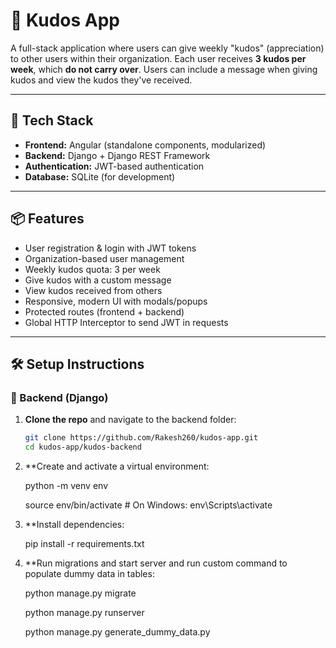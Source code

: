 # 🎉 Kudos App

A full-stack application where users can give weekly "kudos" (appreciation) to other users within their organization. Each user receives **3 kudos per week**, which **do not carry over**. Users can include a message when giving kudos and view the kudos they've received.

---

## 🧩 Tech Stack

- **Frontend:** Angular (standalone components, modularized)
- **Backend:** Django + Django REST Framework
- **Authentication:** JWT-based authentication
- **Database:** SQLite (for development)

---

## 📦 Features

- User registration & login with JWT tokens
- Organization-based user management
- Weekly kudos quota: 3 per week
- Give kudos with a custom message
- View kudos received from others
- Responsive, modern UI with modals/popups
- Protected routes (frontend + backend)
- Global HTTP Interceptor to send JWT in requests

---

## 🛠️ Setup Instructions

### 🚀 Backend (Django)

1. **Clone the repo** and navigate to the backend folder:

   ```bash
   git clone https://github.com/Rakesh260/kudos-app.git
   cd kudos-app/kudos-backend

2. **Create and activate a virtual environment:

    python -m venv env
   
    source env/bin/activate  # On Windows: env\Scripts\activate

4. **Install dependencies:
 
    pip install -r requirements.txt
   
5. **Run migrations and start server and  run custom command to populate dummy data in tables:

   python manage.py migrate
   
   python manage.py runserver
   
   python manage.py generate_dummy_data.py

